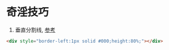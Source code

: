 # 奇淫技巧

1. 垂直分割线, [参考](https://stackoverflow.com/questions/6382023/changing-the-color-of-an-hr-element)
```html
<div style="border-left:1px solid #000;height:80%;"></div>
```